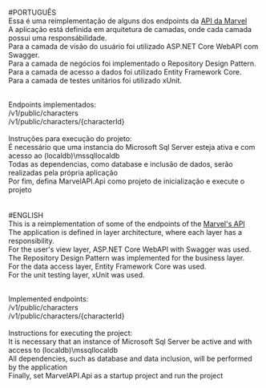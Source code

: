 #PORTUGUÊS<br/>
Essa é uma reimplementação de alguns dos endpoints da [API da Marvel](https://developer.marvel.com/docs#!/public)
<br/>A aplicação está definida em arquitetura de camadas, onde cada camada possui uma responsábilidade.
<br/>Para a camada de visão do usuário foi utilizado ASP.NET Core WebAPI com Swagger.
<br/>Para a camada de negócios foi implementado o Repository Design Pattern.
<br/>Para a camada de acesso a dados foi utilizado Entity Framework Core.
<br/>Para a camada de testes unitários foi utilizado xUnit.
<br/><br/>

Endpoints implementados:<br/>
/v1/public/characters<br/>
/v1/public/characters/{characterId}<br/>
<br/>
Instruções para execução do projeto:<br/>
É necessário que uma instancia do Microsoft Sql Server esteja ativa e com acesso ao (localdb)\mssqllocaldb<br/>
Todas as dependencias, como database e inclusão de dados, serão realizadas pela própria aplicação<br/>
Por fim, defina MarvelAPI.Api como projeto de inicialização e execute o projeto<br/>
<br/><br/>
#ENGLISH<br/>
This is a reimplementation of some of the endpoints of the [Marvel's API](https://developer.marvel.com/docs#!/public)
<br/> The application is defined in layer architecture, where each layer has a responsibility.
<br/> For the user's view layer, ASP.NET Core WebAPI with Swagger was used.
<br/> The Repository Design Pattern was implemented for the business layer.
<br/> For the data access layer, Entity Framework Core was used.
<br/> For the unit testing layer, xUnit was used.
<br/> <br/>

Implemented endpoints: <br/>
/v1/public/characters<br/>
/v1/public/characters/{characterId}<br/>
<br/>
Instructions for executing the project: <br/>
It is necessary that an instance of Microsoft Sql Server be active and with access to (localdb)\mssqllocaldb <br/>
All dependencies, such as database and data inclusion, will be performed by the application <br/>
Finally, set MarvelAPI.Api as a startup project and run the project <br/>
<br/> <br/>

